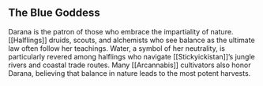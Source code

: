 ## The Blue Goddess

Darana is the patron of those who embrace the impartiality of nature. [[Halflings]] druids, scouts, and alchemists who see balance as the ultimate law often follow her teachings. Water, a symbol of her neutrality, is particularly revered among halflings who navigate [[Stickyickistan]]’s jungle rivers and coastal trade routes. Many [[Arcannabis]] cultivators also honor Darana, believing that balance in nature leads to the most potent harvests.